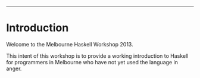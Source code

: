 
<hr>

Introduction
============

Welcome to the Melbourne Haskell Workshop 2013.

This intent of this workshop is to provide a working introduction to Haskell
for programmers in Melbourne who have not yet used the language in anger.
